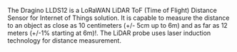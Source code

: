 The Dragino LLDS12 is a LoRaWAN LiDAR ToF (Time of Flight) Distance Sensor for Internet of Things solution. It is capable to measure the distance to an object as close as 10 centimeters (+/- 5cm up to 6m) and as far as 12 meters (+/-1% starting at 6m)!. The LiDAR probe uses laser induction technology for distance measurement.